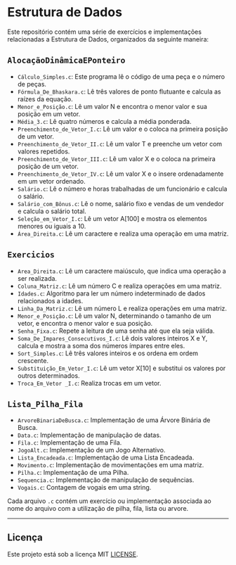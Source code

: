 # Estrutura de Dados

Este repositório contém uma série de exercícios e implementações relacionadas a Estrutura de Dados, organizados da seguinte maneira:

## `AlocaçãoDinâmicaEPonteiro`
- `Cálculo_Simples.c`: Este programa lê o código de uma peça e o número de peças.
- `Fórmula_De_Bhaskara.c`: Lê três valores de ponto flutuante e calcula as raízes da equação.
- `Menor_e_Posição.c`: Lê um valor N e encontra o menor valor e sua posição em um vetor.
- `Média_3.c`: Lê quatro números e calcula a média ponderada.
- `Preenchimento_de_Vetor_I.c`: Lê um valor e o coloca na primeira posição de um vetor.
- `Preenchimento_de_Vetor_II.c`: Lê um valor T e preenche um vetor com valores repetidos.
- `Preenchimento_de_Vetor_III.c`: Lê um valor X e o coloca na primeira posição de um vetor.
- `Preenchimento_de_Vetor_IV.c`: Lê um valor X e o insere ordenadamente em um vetor ordenado.
- `Salário.c`: Lê o número e horas trabalhadas de um funcionário e calcula o salário.
- `Salário_com_Bônus.c`: Lê o nome, salário fixo e vendas de um vendedor e calcula o salário total.
- `Seleção_em_Vetor_I.c`: Lê um vetor A[100] e mostra os elementos menores ou iguais a 10.
- `Área_Direita.c`: Lê um caractere e realiza uma operação em uma matriz.

## `Exercicios`
- `Area_Direita.c`: Lê um caractere maiúsculo, que indica uma operação a ser realizada.
- `Coluna_Matriz.c`: Lê um número C e realiza operações em uma matriz.
- `Idades.c`: Algoritmo para ler um número indeterminado de dados relacionados a idades.
- `Linha_Da_Matriz.c`: Lê um número L e realiza operações em uma matriz.
- `Menor_e_Posição.c`: Lê um valor N, determinando o tamanho de um vetor, e encontra o menor valor e sua posição.
- `Senha_Fixa.c`: Repete a leitura de uma senha até que ela seja válida.
- `Soma_De_Impares_Consecutivos_I.c`: Lê dois valores inteiros X e Y, calcula e mostra a soma dos números ímpares entre eles.
- `Sort_Simples.c`: Lê três valores inteiros e os ordena em ordem crescente.
- `Substituição_Em_Vetor_I.c`: Lê um vetor X[10] e substitui os valores por outros determinados.
- `Troca_Em_Vetor _I.c`: Realiza trocas em um vetor.

## `Lista_Pilha_Fila`
- `ArvoreBinariaDeBusca.c`: Implementação de uma Árvore Binária de Busca.
- `Data.c`: Implementação de manipulação de datas.
- `Fila.c`: Implementação de uma Fila.
- `JogoAlt.c`: Implementação de um Jogo Alternativo.
- `Lista_Encadeada.c`: Implementação de uma Lista Encadeada.
- `Movimento.c`: Implementação de movimentações em uma matriz.
- `Pilha.c`: Implementação de uma Pilha.
- `Sequencia.c`: Implementação de manipulação de sequências.
- `Vogais.c`: Contagem de vogais em uma string.

Cada arquivo `.c` contém um exercício ou implementação associada ao nome do arquivo com a utilização de pilha, fila, lista ou arvore.

---

## Licença

Este projeto está sob a licença MIT [LICENSE](LICENSE).
